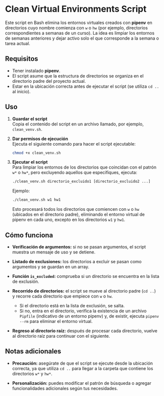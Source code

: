 # Clean Virtual Environments Script

Este script en Bash elimina los entornos virtuales creados con **pipenv** en directorios cuyo nombre comienza con `w` o `hw` (por ejemplo, directorios correspondientes a semanas de un curso). La idea es limpiar los entornos de semanas anteriores y dejar activo solo el que corresponde a la semana o tarea actual.

## Requisitos

- Tener instalado **pipenv**.
- El script asume que la estructura de directorios se organiza en el directorio padre del proyecto actual.
- Estar en la ubicación correcta antes de ejecutar el script (se utiliza `cd ..` al inicio).

## Uso

1. **Guardar el script**  
   Copia el contenido del script en un archivo llamado, por ejemplo, `clean_venv.sh`.

2. **Dar permisos de ejecución**  
   Ejecuta el siguiente comando para hacer el script ejecutable:
   ```bash
   chmod +x clean_venv.sh
   ```

3. **Ejecutar el script**  
    Para limpiar los entornos de los directorios que coincidan con el patrón `w*` o `hw*`, pero excluyendo aquellos que especifiques, ejecuta:
    ```bash
    ./clean_venv.sh directorio_excluido1 [directorio_excluido2 ...]
    ```
    
    Ejemplo:
    ```bash
    ./clean_venv.sh w1 hw1
    ```
    
    Esto procesará todos los directorios que comiencen con `w` o `hw` (ubicados en el directorio padre), eliminando el entorno virtual de pipenv en cada uno, excepto en los directorios `w1` y `hw1`.

## Cómo funciona

- **Verificación de argumentos:** si no se pasan argumentos, el script muestra un mensaje de uso y se detiene.

- **Listado de exclusiones:** los directorios a excluir se pasan como argumentos y se guardan en un array.

- **Función `is_excluded`:** comprueba si un directorio se encuentra en la lista de exclusión.

- **Recorrido de directorios:** el script se mueve al directorio padre (`cd ..`) y recorre cada directorio que empiece con `w` o `hw`.

    - Si el directorio está en la lista de exclusión, se salta.
    - Si no, entra en el directorio, verifica la existencia de un archivo `Pipfile` (indicativo de un entorno pipenv) y, de existir, ejecuta `pipenv --rm` para eliminar el entorno virtual.

- **Regreso al directorio raíz:** después de procesar cada directorio, vuelve al directorio raíz para continuar con el siguiente.

## Notas adicionales
- **Precaución:** asegúrate de que el script se ejecute desde la ubicación correcta, ya que utiliza `cd ..` para llegar a la carpeta que contiene los directorios `w*` y `hw*`.

- **Personalización:** puedes modificar el patrón de búsqueda o agregar funcionalidades adicionales según tus necesidades.